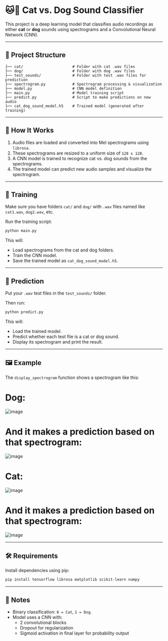 # 🐱🐶 Cat vs. Dog Sound Classifier

This project is a deep learning model that classifies audio recordings as either **cat** or **dog** sounds using spectrograms and a Convolutional Neural Network (CNN).

---

## 📁 Project Structure

```
├── cat/                      # Folder with cat .wav files
├── dog/                      # Folder with dog .wav files
├── test_sounds/              # Folder with test .wav files for prediction
├── spectrogram.py            # Spectrogram processing & visualization
├── model.py                  # CNN model definition
├── main.py                   # Model training script
├── predict.py                # Script to make predictions on new audio
├── cat_dog_sound_model.h5    # Trained model (generated after training)
```

---

## 🧠 How It Works

1. Audio files are loaded and converted into Mel spectrograms using `librosa`.
2. These spectrograms are resized to a uniform size of `128 x 128`.
3. A CNN model is trained to recognize cat vs. dog sounds from the spectrograms.
4. The trained model can predict new audio samples and visualize the spectrogram.

---

## 🚀 Training

Make sure you have folders `cat/` and `dog/` with `.wav` files named like `cat1.wav`, `dog2.wav`, etc.

Run the training script:

```bash
python main.py
```

This will:
- Load spectrograms from the cat and dog folders.
- Train the CNN model.
- Save the trained model as `cat_dog_sound_model.h5`.

---

## 🧪 Prediction

Put your `.wav` test files in the `test_sounds/` folder.

Then run:

```bash
python predict.py
```

This will:
- Load the trained model.
- Predict whether each test file is a cat or dog sound.
- Display its spectrogram and print the result.

---

## 🖼️ Example

The `display_spectrogram` function shows a spectrogram like this:

# Dog:
![image](https://github.com/user-attachments/assets/ddfb173f-d523-40e4-b36d-258cf2d70d42)
# And it makes a prediction based on that spectrogram:
![image](https://github.com/user-attachments/assets/bea76af9-7986-46de-9d2a-7719fd22e684)


# Cat:
![image](https://github.com/user-attachments/assets/6489cf17-a7f6-48dc-aa31-3a2c25b88e37)
# And it makes a prediction based on that spectrogram:
![image](https://github.com/user-attachments/assets/930d5fb1-2c29-4753-8aac-9cdd20ef1b60)




---

## 🛠️ Requirements

Install dependencies using pip:

```bash
pip install tensorflow librosa matplotlib scikit-learn numpy
```

---

## 📌 Notes

- Binary classification: `0 = Cat`, `1 = Dog`.
- Model uses a CNN with:
  - 2 convolutional blocks
  - Dropout for regularization
  - Sigmoid activation in final layer for probability output

